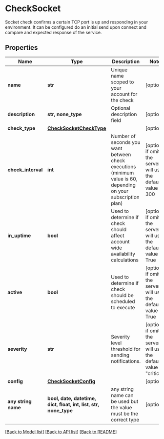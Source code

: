 # CheckSocket

Socket check confirms a certain TCP port is up and responding in your environment.  It can be configured do an initial send upon connect and compare and expected response of the service. 

## Properties
Name | Type | Description | Notes
------------ | ------------- | ------------- | -------------
**name** | **str** | Unique name scoped to your account for the check | [optional] 
**description** | **str, none_type** | Optional description field | [optional] 
**check_type** | [**CheckSocketCheckType**](CheckSocketCheckType.md) |  | [optional] 
**check_interval** | **int** | Number of seconds you want between check executions (minimum value is 60, depending on your subscription plan) | [optional]  if omitted the server will use the default value of 300
**in_uptime** | **bool** | Used to determine if check should affect account wide availability calculations | [optional]  if omitted the server will use the default value of True
**active** | **bool** | Used to determine if check should be scheduled to execute | [optional]  if omitted the server will use the default value of True
**severity** | **str** | Severity level threshold for sending notifications. | [optional]  if omitted the server will use the default value of "critical"
**config** | [**CheckSocketConfig**](CheckSocketConfig.md) |  | [optional] 
**any string name** | **bool, date, datetime, dict, float, int, list, str, none_type** | any string name can be used but the value must be the correct type | [optional]

[[Back to Model list]](../README.md#documentation-for-models) [[Back to API list]](../README.md#documentation-for-api-endpoints) [[Back to README]](../README.md)


